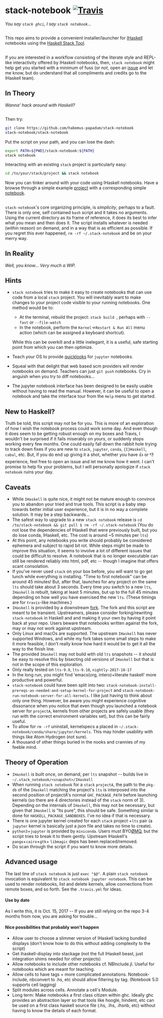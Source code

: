 # stack-notebook [![Travis](https://travis-ci.org/habemus-papadum/stack-notebook.svg?branch=master)](https://travis-ci.org/habemus-papadum/stack-notebook)
_You say `stack ghci`, I say `stack notebook`..._

##

This repo aims to provide a convenient installer/launcher for [IHaskell](https://github.com/gibiansky/IHaskell) notebooks using the [Haskell Stack Tool](https://docs.haskellstack.org/en/stable/README/). 
##

If you are interested in a workflow consisting of the literate style and REPL-like interactivity offered by IHaskell notebooks, then, `stack notebook` might help get you started with a minimum of fuss (or _not_, open an [issue](https://github.com/habemus-papadum/stack-notebook/issues) and let me know, but do understand that all compliments and credits go to the IHaskell team).

## 

## In Theory 
_Wanna' hack around with Haskell?_

##

Then try:
```bash
git clone https://github.com/habemus-papadum/stack-notebook
stack-notebook/stack-notebook
```
Put the script on your path, and you can lose the dash: 
```bash
export PATH=${PWD}/stack-notebook:${PATH}
stack notebook
```
Interacting with an existing `stack` project is particularly easy:
```bash
cd /to/your/stack/project && stack notebook
```
Now you can tinker around with your code using IHaskell notebooks.  Have a browse through a simple example [project](https://github.com/habemus-papadum/stack-notebook/tree/master/test/test-project) with a corresponding simple [notebook](https://github.com/habemus-papadum/stack-notebook/blob/master/test/test-project/TestProjectNotebook.ipynb).

##
 
`stack-notebook`'s core organizing principle, is _simplicity_, perhaps to a fault.  There is only one, self contained `bash` script and it takes no arguments.  Using the current directory as its frame of reference, it does its best to infer what you mean and then does it. The script installs whatever is needed (_within reason_) on demand, and in a way that is as efficient as possible.  If you regret this ever happened, `rm -rf ~/.stack-notebook` and be on your merry way.   

##

## In Reality 
_Well, you know... Very much a WIP._

## Hints
* `stack notebook` tries to make it easy to create notebooks that can use code from a local `stack` project.  You will inevitably want to make changes to your project code visible to your running notebooks.  One method would be to:
  * At the terminal, rebuild the project: `stack build `, perhaps with `--fast` or `--file-watch`
  * In the notebook, perform the `Kernel`->`Restart & Run All` menu action (which can be assigned a keyboard shortcut).
   
  While this can be overkill and a little inelegant, it is a useful, safe starting point from which you can then optimize.
* Teach your OS to provide [quicklooks](https://github.com/tuxu/nbviewer-app) for `jupyter` notebooks.  
* Squeal with that delight that web based scm providers will render notebooks on demand.  Teachers can just `git push` notebooks.  Cry in anguish when you try to diff notebooks... 
* The jupyter notebook interface has been designed to be easily usable without having to read the manual.  However, it can be useful to open a notebook and take the interface tour from the `Help` menu to get started.    

## New to Haskell?
Truth be told, this script may not be for you. This is more of an exploration of how I wish the notebook process could work some day.  And even though it does seem to be getting robust enough on my boxes and Travis, I wouldn't be surprised if it fails miserably on yours, or suddenly stops working every few months.  One could easily fall down the rabbit hole trying to track down fixes if you are new to `stack`, `jupyter`, `conda`, `{I}Haskell`, `cabal`, etc.  But, if you do end up giving it a shot, whether you have :+1: or :-1: experience, feel free to open an issue and let me know how it went.  I can't promise to help fix your problems, but I will personally apologize if `stack notebook` ruins your day.  

## Caveats
* While `IHaskell` is quite nice, it might not be mature enough to convince you to abandon your tried and true tools.  This script is a baby step towards better initial user experience, but it is in no way a complete solution.  It may be a step backwards...
* The safest way to upgrade to a new `stack notebook` release is `cd /to/stack-notebook && git pull $ rm -rf ~/.stack-notebook` (You do not lose the dependencies of IHaskell that were previously built, but you do lose conda, IHaskell, etc.  The cost is around ~5 minutes per `lts`)
*  At this point, any notebooks you write should probably be considered ephemera and subject to rapid bit rot.  While steps might be made to improve this situation, it seems to involve a lot of different issues that could be difficult to resolve. A notebook that is no longer executable can still be rendered reliably into html, pdf, etc -- though I imagine that offers scant consolation.   
* If you've never used `stack` on your box before, you will want to go get lunch while everything is installing. "Time to first notebook" can be around 45 minutes!  But, after that, launches for any project on the same `lts` should take about 3 seconds.  Every time you switch to a new `lts`, `IHaskell` is rebuilt, taking at least 5 minutes, but up to the full 45 minutes depending on how well you have exercised the new `lts`. (These timings are for `travis`-like machines.)  
* `IHaskell` is provided by a downstream [fork](https://github.com/habemus-papadum/IHaskell).  The fork and this script are meant to be transient.  Upstreamers, please consider forking/rewriting `stack-notebook` in Haskell and and making it your own by having it point back at your repo.  Users beware that notebooks written against the fork, may or may not work against upstream.   
* Only Linux and macOs are supported.  The upstream `IHaskell` has never supported Windows, and while my fork takes some small steps to make it more feasible, I don't really know how hard it would be to get it all the way to the finish line.  
* The provided `IHaskell` may not build with old `lts` snapshots -- it should be easy to resolve this by bisecting old versions of `IHaskell` but that is not in the scope of this exploration.
* Only really tested on `lts-9.9`, `lts-9.10`, `nightly-2017-10-17`
* In the long run, you might find 'emacs(org, intero)+literate haskell' more productive and powerful.  
* `stack-notebook` could have been split into two: `stack-notebook-install-prereqs-as-needed-and-setup-kernel-for-project`  and `stack-notebook-run-notebook-server-for-all-kernels`.  I like just having to think about only one thing.  However, be aware you might experience cognitive dissonance when you notice that even though you launched a notebook server for `projectA`, kernels from other projects are safely usable (they run with the correct environment variables set), but this can be fairly useful.    
* To allow for `rm -rf` uninstall, kernelspecs a placed in `~/.stack-notebook/conda/share/jupyter/kernels`.  This may hinder usability with things like Atom Hydrogen (not sure). 
* A thousand of other things buried in the nooks and crannies of my feeble mind. 


## Theory of Operation
* `IHaskell` is built once, on demand, per `lts` snapshot -- builds live in
 `~/.stack_notebook/<snapshot>/IHaskell`
* When running `stack notebook` for a `stack` `projectA`,  the path to the `pkg-db` of the `IHaskell` matching the project's `lts` is interposed into the second position of projectA's normal `GHC_PACKAGE_PATH`  before launching kernels (so there are 4 directories instead of the `stack` norm of 3). Depending on the internals of `IHaskell`, this may not be necessary, but given that `IHaskell` is "lts pure", this should be safe.  Something similar is done for `HASKELL_PACKAGE_SANDBOXES`.  I've no idea if that is necessary.    
* There is one jupyter kernel created for each `stack` project +`lts` pair (a `jupyter` kernel is basically just a json file and takes no time to create). 
* `python3`+`jupyter` is provided by `miniconda`. Users must BYO[ØMQ](http://zeromq.org), but the script tries to break it to them gently. Upstream IHaskell's `pango`+`cairo`+`gtk`+ `libmagic` deps has been replaced/removed.
* Do scan through the script if you want to know more details.   

## Advanced usage
The last line of `stack notebook` is just `exec "$@"`.  A plain `stack notebook` invocation is equivalent to `stack notebook jupyter notebook`.  This can be used to render notebooks, list and delete kernels, allow connections from remote boxes, and so forth.  See the `.travis.yml` for ideas.    

#### Use by date
As I write this, it is Oct. 15, 2017 -- If you are still relying on the repo 3-4 months from now, you are asking for trouble...


#### Nice possibilities that probably won't happen
* Allow user to choose a slimmer version of IHaskell lacking bundled displays (don't know how to do this without adding complexity to the script)
* Get ihaskell-display  into stackage (not the full IHaskell beast, just integration shims needed for other projects)
* Allow notebooks to include other notebooks cf. NBInclude.jl.  Useful for notebooks which are meant for teaching.
* Allow cells to have tags + more complicated annotations.  Notebook-include, nbconvert to .hs, etc should allow filtering by tag.  (Notebook 5.0 supports cell tagging)
* Split modules across cells.  Annotate a cell's Module.  
* Long term: Make notebooks a first class citizen within ghc.  Ideally ghc provides an abstraction layer so that tools like
  hoogle, hindent, etc can be used on a first class haskell source file (.hs, .lhs, .ihsnb, etc) without having to know the details of each format.     


